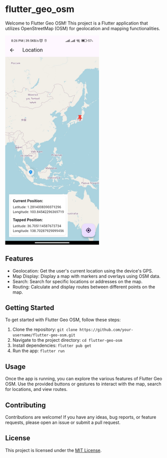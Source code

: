 # flutter_geo_osm

Welcome to Flutter Geo OSM! This project is a Flutter application that utilizes OpenStreetMap (OSM) for geolocation and mapping functionalities.

<img src="assets/image.png" alt="Screenshot" width="300"/>

## Features

- Geolocation: Get the user's current location using the device's GPS.
- Map Display: Display a map with markers and overlays using OSM data.
- Search: Search for specific locations or addresses on the map.
- Routing: Calculate and display routes between different points on the map.

## Getting Started

To get started with Flutter Geo OSM, follow these steps:

1. Clone the repository: `git clone https://github.com/your-username/flutter-geo-osm.git`
2. Navigate to the project directory: `cd flutter-geo-osm`
3. Install dependencies: `flutter pub get`
4. Run the app: `flutter run`

## Usage

Once the app is running, you can explore the various features of Flutter Geo OSM. Use the provided buttons or gestures to interact with the map, search for locations, and view routes.

## Contributing

Contributions are welcome! If you have any ideas, bug reports, or feature requests, please open an issue or submit a pull request.

## License

This project is licensed under the [MIT License](LICENSE).

